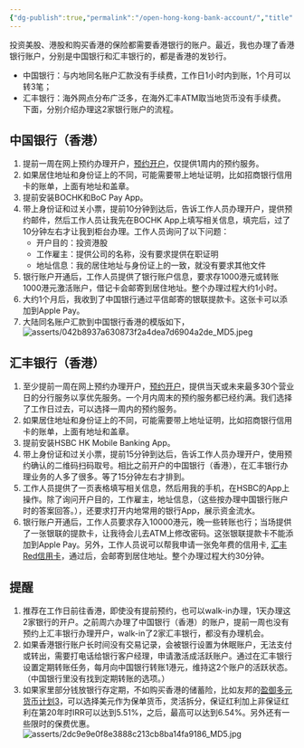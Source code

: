 ```yaml
---
{"dg-publish":true,"permalink":"/open-hong-kong-bank-account/","title":"办理香港银行账户","created":"2024-03-10T13:00:04.165+08:00","updated":"2024-03-10T16:50:20.060+08:00"}
---
```



投资美股、港股和购买香港的保险都需要香港银行的账户。最近，我也办理了香港银行账户，分别是中国银行和汇丰银行的，都是香港的发钞行。
* 中国银行：与内地同名账户汇款没有手续费，工作日1小时内到账，1个月可以转3笔；
* 汇丰银行：海外网点分布广泛多，在海外汇丰ATM取当地货币没有手续费。
下面，分别介绍办理这2家银行账户的流程。
## 中国银行（香港）
1. 提前一周在网上预约办理开户，[预约开户](https://www.bochk.com/sc/contact/online/hkpaccountopen.html)，仅提供1周内的预约服务。
2. 如果居住地址和身份证上的不同，可能需要带上地址证明，比如招商银行信用卡的账单，上面有地址和盖章。
3. 提前安装BOCHK和BoC Pay App。
4. 带上身份证和过关小票，提前10分钟到达后，告诉工作人员办理开户，提供预约邮件，然后工作人员让我先在BOCHK App上填写相关信息，填完后，过了10分钟左右才让我到柜台办理。工作人员询问了以下问题：
	* 开户目的：投资港股
	* 工作雇主：提供公司的名称，没有要求提供在职证明
	* 地址信息：我的居住地址与身份证上的一致，就没有要求其他文件
5. 银行账户开通后，工作人员提供了银行账户信息，要求存1000港元或转账1000港元激活账户，借记卡会邮寄到居住地址。整个办理过程大约1小时。
6. 大约1个月后，我收到了中国银行通过平信邮寄的银联提款卡。这张卡可以添加到Apple Pay。
7. 大陆同名账户汇款到中国银行香港的模版如下，
	![asserts/042b8937a630873f2a4dea7d6904a2de_MD5.jpeg](/img/user/asserts/042b8937a630873f2a4dea7d6904a2de_MD5.jpeg)


## 汇丰银行（香港）
1. 至少提前一周在网上预约办理开户，[预约开户](https://www.eticketing.hsbc.com.hk/Booking/Index/SC)，提供当天或未来最多30个营业日的分行服务以享优先服务。一个月内周末的预约服务都已经约满。我们选择了工作日过去，可以选择一周内的预约服务。
2. 如果居住地址和身份证上的不同，可能需要带上地址证明，比如招商银行信用卡的账单，上面有地址和盖章。
3. 提前安装HSBC HK Mobile Banking App。
4. 带上身份证和过关小票，提前15分钟到达后，告诉工作人员办理开户，使用预约确认的二维码扫码取号。相比之前开户的中国银行（香港），在汇丰银行办理业务的人多了很多。等了15分钟左右才排到。
5. 工作人员提供了一页表格填写相关信息，然后用我的手机，在HSBC的App上操作。除了询问开户目的，工作雇主，地址信息，（这些按办理中国银行账户时的答案回答。），还要求打开内地常用的银行App，展示资金流水。
6. 银行账户开通后，工作人员要求存入10000港元，晚一些转账也行；当场提供了一张银联的提款卡，让我待会儿去ATM上修改密码。这张银联提款卡不能添加到Apple Pay。另外，工作人员说可以帮我申请一张免年费的信用卡, [汇丰Red信用卡](https://www.hsbc.com.hk/zh-cn/credit-cards/products/red/)，通过后，会邮寄到居住地址。整个办理过程大约30分钟。

## 提醒
1. 推荐在工作日前往香港，即使没有提前预约，也可以walk-in办理，1天办理这2家银行的开户。之前周六办理了中国银行（香港）的账户，提前一周也没有预约上汇丰银行办理开户，walk-in了2家汇丰银行，都没有办理机会。
2. 如果香港银行账户长时间没有交易记录，会被银行设置为休眠账户，无法支付或转出，需要打电话给银行客户经理，申请激活成活跃账户。通过在汇丰银行设置定期转账任务，每月向中国银行转账1港元，维持这2个账户的活跃状态。（中国银行里没有找到定期转账的选项。）
3. 如果家里部分钱放银行存定期，不如购买香港的储蓄险，比如友邦的[盈御多元货币计划3](https://www.aia.com.hk/zh-cn/products/save/global-power-3)，可以选择美元作为保单货币，灵活拆分，保证红利加上非保证红利在第20年时IRR可以达到5.51%，之后，最高可以达到6.54%。另外还有一些限时的保费优惠。
	![asserts/2dc9e9e0f8e3888c213cb8ba14fa9186_MD5.jpg](/img/user/asserts/2dc9e9e0f8e3888c213cb8ba14fa9186_MD5.jpg)
